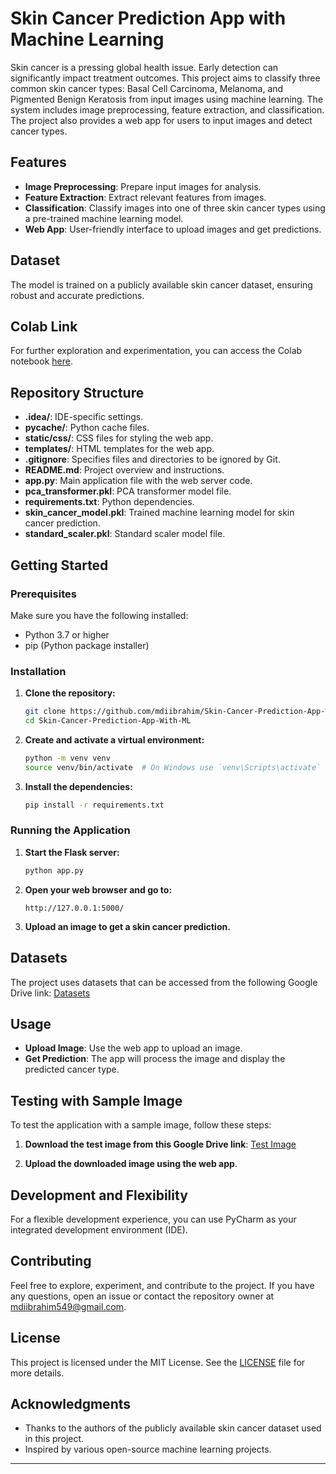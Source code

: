 # Skin Cancer Prediction App with Machine Learning

Skin cancer is a pressing global health issue. Early detection can significantly impact treatment outcomes. This project aims to classify three common skin cancer types: Basal Cell Carcinoma, Melanoma, and Pigmented Benign Keratosis from input images using machine learning. The system includes image preprocessing, feature extraction, and classification. The project also provides a web app for users to input images and detect cancer types.

## Features

- **Image Preprocessing**: Prepare input images for analysis.
- **Feature Extraction**: Extract relevant features from images.
- **Classification**: Classify images into one of three skin cancer types using a pre-trained machine learning model.
- **Web App**: User-friendly interface to upload images and get predictions.

## Dataset

The model is trained on a publicly available skin cancer dataset, ensuring robust and accurate predictions.

## Colab Link

For further exploration and experimentation, you can access the Colab notebook [here](https://colab.research.google.com/drive/1KizH9sa7G1OHzjkHRU_AYf_s1R4cqQ4T?usp=sharing).

## Repository Structure

- **.idea/**: IDE-specific settings.
- **__pycache__/**: Python cache files.
- **static/css/**: CSS files for styling the web app.
- **templates/**: HTML templates for the web app.
- **.gitignore**: Specifies files and directories to be ignored by Git.
- **README.md**: Project overview and instructions.
- **app.py**: Main application file with the web server code.
- **pca_transformer.pkl**: PCA transformer model file.
- **requirements.txt**: Python dependencies.
- **skin_cancer_model.pkl**: Trained machine learning model for skin cancer prediction.
- **standard_scaler.pkl**: Standard scaler model file.

## Getting Started

### Prerequisites

Make sure you have the following installed:

- Python 3.7 or higher
- pip (Python package installer)

### Installation

1. **Clone the repository:**

    ```bash
    git clone https://github.com/mdiibrahim/Skin-Cancer-Prediction-App-With-ML.git
    cd Skin-Cancer-Prediction-App-With-ML
    ```

2. **Create and activate a virtual environment:**

    ```bash
    python -m venv venv
    source venv/bin/activate  # On Windows use `venv\Scripts\activate`
    ```

3. **Install the dependencies:**

    ```bash
    pip install -r requirements.txt
    ```

### Running the Application

1. **Start the Flask server:**

    ```bash
    python app.py
    ```

2. **Open your web browser and go to:**

    ```
    http://127.0.0.1:5000/
    ```

3. **Upload an image to get a skin cancer prediction.**

## Datasets

The project uses datasets that can be accessed from the following Google Drive link:
[Datasets](https://drive.google.com/drive/folders/1bXDAEVxtPcJYgNUDiI66DKUTiQmaHVt-?usp=sharing)

## Usage

- **Upload Image**: Use the web app to upload an image.
- **Get Prediction**: The app will process the image and display the predicted cancer type.

## Testing with Sample Image

To test the application with a sample image, follow these steps:

1. **Download the test image from this Google Drive link**: [Test Image](https://drive.google.com/drive/folders/1z7Itzx9YYuzmJtob4D1UVzXnRY3JF0ic?usp=sharing)

2. **Upload the downloaded image using the web app**.

## Development and Flexibility

For a flexible development experience, you can use PyCharm as your integrated development environment (IDE).

## Contributing

Feel free to explore, experiment, and contribute to the project. If you have any questions, open an issue or contact the repository owner at mdiibrahim549@gmail.com.

## License

This project is licensed under the MIT License. See the [LICENSE](LICENSE) file for more details.

## Acknowledgments

- Thanks to the authors of the publicly available skin cancer dataset used in this project.
- Inspired by various open-source machine learning projects.

---

